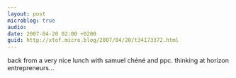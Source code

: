 ```yaml
---
layout: post
microblog: true
audio: 
date: 2007-04-20 02:00 +0200
guid: http://xtof.micro.blog/2007/04/20/t34173372.html
---
```

back from a very nice lunch with samuel chéné and ppc. thinking at horizon entrepreneurs...

